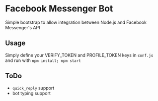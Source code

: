 # Facebook Messenger Bot

Simple bootstrap to allow integration between Node.js and Facebook Messenger's API

## Usage

Simply define your VERIFY_TOKEN and PROFILE_TOKEN keys in `conf.js` and run with `npm install; npm start`

## ToDo

- `quick_reply` support
- bot typing support